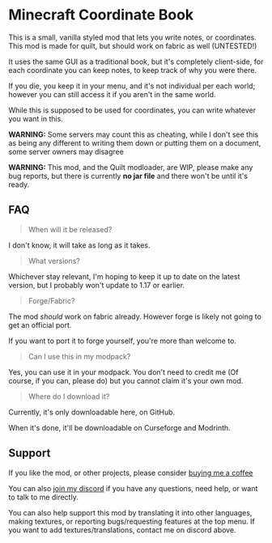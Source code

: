 # Minecraft Coordinate Book

This is a small, vanilla styled mod that lets you write notes, or coordinates. This mod is made for quilt, but should work on fabric as well (UNTESTED!)

It uses the same GUI as a traditional book, but it's completely client-side, for each coordinate you can keep notes, to keep track of why you were there.

If you die, you keep it in your menu, and it's not individual per each world; however you can still access it if you aren't in the same world. 

While this is supposed to be used for coordinates, you can write whatever you want in this.

**WARNING:** Some servers may count this as cheating, while I don't see this as being any different to writing them down or putting them on a document, some server owners may disagree

**WARNING:** This mod, and the Quilt modloader, are WIP, please make any bug reports, but there is currently **no jar file** and there won't be until it's ready.

## FAQ

> When will it be released?

I don't know, it will take as long as it takes.

> What versions?

Whichever stay relevant, I'm hoping to keep it up to date on the latest version, but I probably won't update to 1.17 or earlier.

> Forge/Fabric?

The mod _should_ work on fabric already. However forge is likely not going to get an official port.

If you want to port it to forge yourself, you're more than welcome to.

> Can I use this in my modpack?

Yes, you can use it in your modpack. You don't need to credit me (Of course, if you can, please do) but you cannot claim it's your own mod.

> Where do I download it?

Currently, it's only downloadable here, on GitHub.

When it's done, it'll be downloadable on Curseforge and Modrinth.

## Support 

If you like the mod, or other projects, please consider [buying me a coffee](https://ko-fi.com/JWGardiner)

You can also [join my discord](https://discord.gg/EqTwbVYEWx) if you have any questions, need help, or want to talk to me directly.

You can also help support this mod by translating it into other languages, making textures, or reporting bugs/requesting features at the top menu. If you want to add textures/translations, contact me on discord above.

